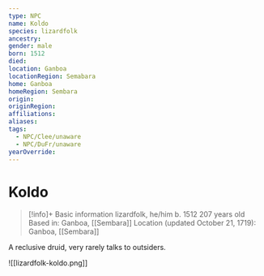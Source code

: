 ```yaml
---
type: NPC
name: Koldo
species: lizardfolk
ancestry: 
gender: male
born: 1512
died: 
location: Ganboa
locationRegion: Semabara
home: Ganboa
homeRegion: Sembara
origin: 
originRegion: 
affiliations: 
aliases: 
tags:
  - NPC/Clee/unaware
  - NPC/DuFr/unaware
yearOverride:
---
```


# Koldo
>[!info]+ Basic information
>lizardfolk, he/him
>b. 1512
>207 years old
>Based in: Ganboa, [[Sembara]] 
>Location (updated October 21, 1719): Ganboa, [[Sembara]]

A reclusive druid, very rarely talks to outsiders.

![[lizardfolk-koldo.png]]